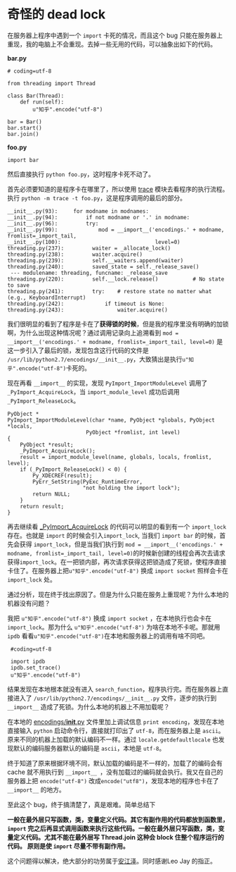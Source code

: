 

    
   奇怪的 dead lock
==========

在服务器上程序中遇到一个 `import` 卡死的情况，而且这个 bug 只能在服务器上重现，我的电脑上不会重现。去掉一些无用的代码，可以抽象出如下的代码。

**bar.py**

    # coding=utf-8

    from threading import Thread

    class Bar(Thread):
        def run(self):
            u"知乎".encode("utf-8")
  
    bar = Bar()
    bar.start()
    bar.join()
**foo.py**
    
    import bar

然后直接执行 `python foo.py`，这时程序卡死不动了。

首先必须要知道的是程序卡在哪里了，所以使用 [trace][1] 模块去看程序的执行流程。
执行 `python -m trace -t foo.py`，这是程序调用的最后的部分。

    __init__.py(93):     for modname in modnames:
    __init__.py(94):         if not modname or '.' in modname:
    __init__.py(96):         try:
    __init__.py(99):             mod = __import__('encodings.' + modname, fromlist=_import_tail,
    __init__.py(100):                              level=0)
    threading.py(237):         waiter = _allocate_lock()
    threading.py(238):         waiter.acquire()
    threading.py(239):         self.__waiters.append(waiter)
    threading.py(240):         saved_state = self._release_save()
     --- modulename: threading, funcname: _release_save
    threading.py(220):         self.__lock.release()           # No state to save
    threading.py(241):         try:    # restore state no matter what (e.g., KeyboardInterrupt)
    threading.py(242):             if timeout is None:
    threading.py(243):                 waiter.acquire()
    
我们很明显的看到了程序是卡在了**获得锁的时候**，但是我的程序里没有明确的加锁啊，为什么出现这种情况呢？通过调用记录向上追溯看到
`mod = __import__('encodings.' + modname, fromlist=_import_tail, level=0)`
是这一步引入了最后的锁，发现包含这行代码的文件是 `/usr/lib/python2.7/encodings/__init__.py`，大致猜出是执行`u"知乎".encode("utf-8")`卡死的。

现在再看 `__import__` 的实现，发现 `PyImport_ImportModuleLevel` 调用了 `_PyImport_AcquireLock`，当  `import_module_level` 成功后调用 `_PyImport_ReleaseLock`。

    PyObject *
    PyImport_ImportModuleLevel(char *name, PyObject *globals, PyObject *locals,
                             PyObject *fromlist, int level)
    {
        PyObject *result;
        _PyImport_AcquireLock();
        result = import_module_level(name, globals, locals, fromlist, level);
        if (_PyImport_ReleaseLock() < 0) {
            Py_XDECREF(result);
            PyErr_SetString(PyExc_RuntimeError,
                            "not holding the import lock");
            return NULL;
        }
        return result;
    }
    
再去继续看 [_PyImport_AcquireLock][2] 的代码可以明显的看到有一个 `import_lock` 存在。也就是 `import` 的时候会引入`import_lock`, 当我们 `import bar` 的时候，首先会获得 `import_lock`，但是当我们执行到 `mod = __import__('encodings.' + modname, fromlist=_import_tail, level=0)`的时候新创建的线程会再次去请求获得`import_lock`。在一把锁内部，再次请求获得这把锁造成了死锁，使程序直接卡住了。在服务器上把`u"知乎".encode("utf-8")`  换成 `import socket` 照样会卡在 `import_lock` 处。

通过分析，现在终于找出原因了。但是为什么只能在服务上重现呢？为什么本地的机器没有问题？

我把 `u"知乎".encode("utf-8")` 换成 `import socket` ，在本地执行也会卡在 `import_lock`。那为什么 `u"知乎".encode("utf-8")` 为啥在本地不卡呢。那就用 `ipdb` 看看`u"知乎".encode("utf-8")`在本地和服务器上的调用有啥不同吧。

     #coding=utf-8
      
     import ipdb
     ipdb.set_trace()
     u"知乎".encode("utf-8")
结果发现在本地根本就没有进入 `search_function`，程序执行完。而在服务器上直接进入了 `/usr/lib/python2.7/encodings/__init__.py` 文件，逐步的执行到 `__import__` 造成了死锁。为什么本地的机器上不用加载呢？

在本地的 [encodings/__init__.py][3] 文件里加上调试信息 `print encoding`，发现在本地直接输入 `python` 启动命令行，直接就打印出了 `utf-8`，而在服务器上是 `ascii`。原来不同的机器上加载的默认编码不一样。通过 `locale.getdefaultlocale` 也发现默认的编码服务器默认的编码是 `ascii`，本地是 `utf-8`。

终于知道了原来根据环境不同，默认加载的编码是不一样的，加载了的编码会有 cache 就不用执行到 `__import__ `，没有加载过的编码就会执行。我又在自己的服务器上把 `encode("utf-8")` 改成`encode("utf8")`，发现本地的程序也卡在了 `__import__` 的地方。

至此这个 bug，终于搞清楚了，真是艰难。简单总结下

**一般在最外层只写函数，类，变量定义代码。其它有副作用的代码都放到函数里，`import` 完之后再显式调用函数来执行这些代码。一般在最外层只写函数，类，变量定义代码。尤其不能在最外层写 Thread.join 这种会 block 住整个程序运行的代码。 原则是使 `import` 尽量不带有副作用。**

这个问题得以解决，绝大部分的功劳属于[安江泽][4]。同时感谢Leo Jay 的指正。



  [1]: https://docs.python.org/2/library/trace.html
  [2]: http://hg.python.org/cpython/file/7caf7401aece/Python/import.c#l292
  [3]: http://hg.python.org/cpython/file/7caf7401aece/Lib/encodings/__init__.py#l72
  [4]: http://www.zhihu.com/people/gnap
